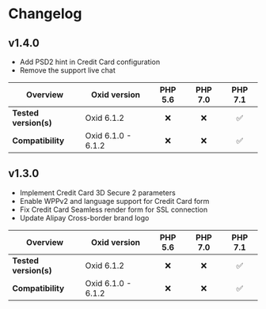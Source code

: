 # Changelog

## v1.4.0
 
*   Add PSD2 hint in Credit Card configuration  
*   Remove the support live chat  
  
  
| Overview              | Oxid version                  | PHP 5.6   | PHP 7.0   | PHP 7.1 |  
|-----------------------|-------------------------------|:---------:|:---------:|:-------:|  
| **Tested version(s)** | Oxid 6.1.2                    | :x:       | :x:       | &#9989; |  
| **Compatibility**     | Oxid 6.1.0 - 6.1.2            | :x:       | :x:       | &#9989; |  

## v1.3.0
 
*   Implement Credit Card 3D Secure 2 parameters  
*   Enable WPPv2 and language support for Credit Card form  
*   Fix Credit Card Seamless render form for SSL connection  
*   Update Alipay Cross-border brand logo  
  
  
| Overview              | Oxid version                  | PHP 5.6   | PHP 7.0   | PHP 7.1 |  
|-----------------------|-------------------------------|:---------:|:---------:|:-------:|  
| **Tested version(s)** | Oxid 6.1.2                    | :x:       | :x:       | &#9989; |  
| **Compatibility**     | Oxid 6.1.0 - 6.1.2            | :x:       | :x:       | &#9989; |  
